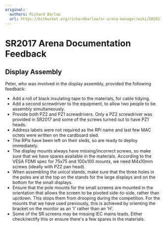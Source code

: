 ```yaml
---
original:
  authors: Richard Barlow
  url: https://bitbucket.org/richardbarlow/sr-arena-manager/wiki/SR2017_feedback
---
```

# SR2017 Arena Documentation Feedback

## Display Assembly

Peter, who was involved in the display assembly, provided the following feedback:

* Add a roll of black insulating tape to the materials, for cable tidying.
* Add a second screwdriver to the equipment, to allow two people to be assembly simultaneously.
* Provide both PZ2 and PZ1 screwdrivers. Only a PZ2 screwdriver was provided in SR2017 and some of the screws turned out to have PZ1 heads.
* Address labels were not required as the RPi name and last few MAC octets were written on the cardboard sled.
* The RPis have been left on their sleds, so are ready to deploy immediately.
* The display mounts always have missing/incorrect screws, so make sure that we have spares available in the materials. According to the VESA FDMI spec for 75x75 and 100x100 mounts, we need M4x10mm screws (ideally with PZ2 pan head).
* When assembling the unicol stands, make sure that the three holes in the poles are at the top on the stands for the large displays and on the bottom for the small displays.
* Ensure that the pole mounts for the small screens are mounted in the orientation that allows the screen to be pivoted side-to-side, rather than up/down. This stops them from drooping during the competition. For the mounts that we have used previously, this is achieved by orienting the bracket on the monitor as an 'I' rather than an 'H'.
* Some of the SR screens may be missing IEC mains leads. Either check/rectify this or ensure there's a few spares in the materials.
